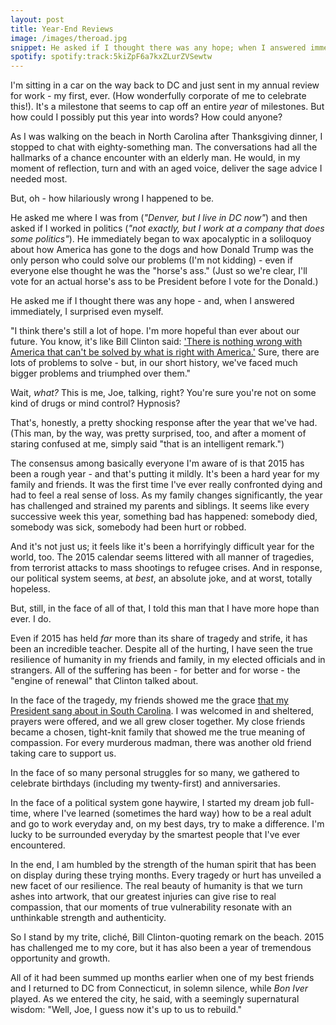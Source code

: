 ```yaml
---
layout: post
title: Year-End Reviews
image: /images/theroad.jpg
snippet: He asked if I thought there was any hope; when I answered immediately, I surprised even myself.
spotify: spotify:track:5kiZpF6a7kxZLurZVSewtw
---
```


I'm sitting in a car on the way back to DC and just sent in my annual review for work - my first, ever. (How wonderfully corporate of me to celebrate this!). It's a milestone that seems to cap off an entire _year_ of milestones. But how could I possibly put this year into words? How could anyone?

As I was walking on the beach in North Carolina after Thanksgiving dinner, I stopped to chat with eighty-something man. The conversations had all the hallmarks of a chance encounter with an elderly man. He would, in my moment of reflection, turn and with an aged voice, deliver the sage advice I needed most.

But, oh - how hilariously wrong I happened to be.

He asked me where I was from (_"Denver, but I live in DC now"_) and then asked if I worked in politics (_"not exactly, but I work at a company that does some politics"_). He immediately began to wax apocalyptic in a soliloquoy about how America has gone to the dogs and how Donald Trump was the only person who could solve our problems (I'm not kidding) - even if everyone else thought he was the "horse's ass." (Just so we're clear, I'll vote for an actual horse's ass to be President before I vote for the Donald.)

He asked me if I thought there was any hope - and, when I answered immediately, I surprised even myself.

"I think there's still a lot of hope. I'm more hopeful than ever about our future. You know, it's like Bill Clinton said: ['There is nothing wrong with America that can't be solved by what is right with America.'](https://en.wikipedia.org/wiki/First_inauguration_of_Bill_Clinton#Clinton.27s_Inaugural_Address) Sure, there are lots of problems to solve - but, in our short history, we've faced much bigger problems and triumphed over them."

Wait, _what?_ This is me, Joe, talking, right? You're sure you're not on some kind of drugs or mind control? Hypnosis?

That's, honestly, a pretty shocking response after the year that we've had. (This man, by the way, was pretty surprised, too, and after a moment of staring confused at me, simply said "that is an intelligent remark.")

The consensus among basically everyone I'm aware of is that 2015 has been a rough year - and that's putting it mildly. It's been a hard year for my family and friends. It was the first time I've ever really confronted dying and had to feel a real sense of loss. As my family changes significantly, the year has challenged and strained my parents and siblings. It seems like every successive week this year, something bad has happened: somebody died, somebody was sick, somebody had been hurt or robbed.

And it's not just us; it feels like it's been a horrifyingly difficult year for the world, too. The 2015 calendar seems littered with all manner of tragedies, from terrorist attacks to mass shootings to refugee crises. And in response, our political system seems, at _best_, an absolute joke, and at worst, totally hopeless.

But, still, in the face of all of that, I told this man that I have more hope than ever. I do.

Even if 2015 has held _far_ more than its share of tragedy and strife, it has been an incredible teacher. Despite all of the hurting, I have seen the true resilience of humanity in my friends and family, in my elected officials and in strangers. All of the suffering has been - for better and for worse - the "engine of renewal" that Clinton talked about.

In the face of the tragedy, my friends showed me the grace [that my President sang about in South Carolina](https://www.youtube.com/watch?v=IN05jVNBs64). I was welcomed in and sheltered, prayers were offered, and we all grew closer together. My close friends became a chosen, tight-knit family that showed me the true meaning of compassion. For every murderous madman, there was another old friend taking care to support us.

In the face of so many personal struggles for so many, we gathered to celebrate birthdays (including my twenty-first) and anniversaries. 

In the face of a political system gone haywire, I started my dream job full-time, where I've learned (sometimes the hard way) how to be a real adult and go to work everyday and, on my best days, try to make a difference. I'm lucky to be surrounded everyday by the smartest people that I've ever encountered.

In the end, I am humbled by the strength of the human spirit that has been on display during these trying months. Every tragedy or hurt has unveiled a new facet of our resilience. The real beauty of humanity is that we turn ashes into artwork, that our greatest injuries can give rise to real compassion, that our moments of true vulnerability resonate with an unthinkable strength and authenticity.

So I stand by my trite, cliché, Bill Clinton-quoting remark on the beach. 2015 has challenged me to my core, but it has also been a year of tremendous opportunity and growth.

All of it had been summed up months earlier when one of my best friends and I returned to DC from Connecticut, in solemn silence, while _Bon Iver_ played. As we entered the city, he said, with a seemingly supernatural wisdom: "Well, Joe, I guess now it's up to us to rebuild."